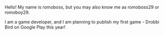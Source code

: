Hello! My name is romoboss, but you may also know me as romoboss29 or romoboy29.

I am a game developer, and I am planning to publish my first game - Drobbi Bird on Google Play this year!
